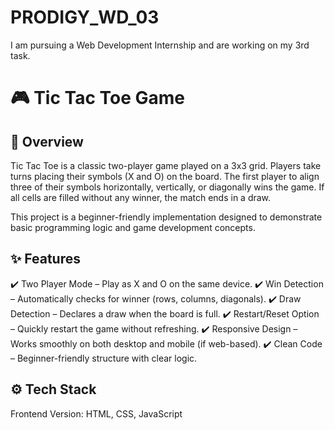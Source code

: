 # PRODIGY_WD_03

I am pursuing a Web Development Internship and are working on my 3rd task.

# 🎮 Tic Tac Toe Game

## 📌 Overview

Tic Tac Toe is a classic two-player game played on a 3x3 grid. Players take turns placing their symbols (X and O) on the board. The first player to align three of their symbols horizontally, vertically, or diagonally wins the game. If all cells are filled without any winner, the match ends in a draw.

This project is a beginner-friendly implementation designed to demonstrate basic programming logic and game development concepts.

## ✨ Features

✔️ Two Player Mode – Play as X and O on the same device.
✔️ Win Detection – Automatically checks for winner (rows, columns, diagonals).
✔️ Draw Detection – Declares a draw when the board is full.
✔️ Restart/Reset Option – Quickly restart the game without refreshing.
✔️ Responsive Design – Works smoothly on both desktop and mobile (if web-based).
✔️ Clean Code – Beginner-friendly structure with clear logic.

## ⚙️ Tech Stack

Frontend Version: HTML, CSS, JavaScript
